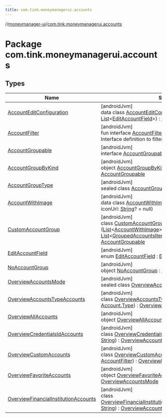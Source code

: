 ```yaml
---
title: com.tink.moneymanagerui.accounts
---
```

//[moneymanager-ui](../../index.html)/[com.tink.moneymanagerui.accounts](index.html)



# Package com.tink.moneymanagerui.accounts



## Types


| Name | Summary |
|---|---|
| [AccountEditConfiguration](-account-edit-configuration/index.html) | [androidJvm]<br>data class [AccountEditConfiguration](-account-edit-configuration/index.html)(val fields: [List](https://kotlinlang.org/api/latest/jvm/stdlib/kotlin.collections/-list/index.html)&lt;[EditAccountField](-edit-account-field/index.html)&gt;) : [Parcelable](https://developer.android.com/reference/kotlin/android/os/Parcelable.html) |
| [AccountFilter](-account-filter/index.html) | [androidJvm]<br>fun interface [AccountFilter](-account-filter/index.html)<br>Interface definition to filter accounts |
| [AccountGroupable](-account-groupable/index.html) | [androidJvm]<br>interface [AccountGroupable](-account-groupable/index.html) |
| [AccountGroupByKind](-account-group-by-kind/index.html) | [androidJvm]<br>object [AccountGroupByKind](-account-group-by-kind/index.html) : [AccountGroupType](-account-group-type/index.html), [AccountGroupable](-account-groupable/index.html) |
| [AccountGroupType](-account-group-type/index.html) | [androidJvm]<br>sealed class [AccountGroupType](-account-group-type/index.html) : [Parcelable](https://developer.android.com/reference/kotlin/android/os/Parcelable.html) |
| [AccountWithImage](-account-with-image/index.html) | [androidJvm]<br>data class [AccountWithImage](-account-with-image/index.html)(val account: [Account](../com.tink.model.account/-account/index.html), val iconUrl: [String](https://kotlinlang.org/api/latest/jvm/stdlib/kotlin/-string/index.html)? = null) |
| [CustomAccountGroup](-custom-account-group/index.html) | [androidJvm]<br>class [CustomAccountGroup](-custom-account-group/index.html)(val grouping: ([List](https://kotlinlang.org/api/latest/jvm/stdlib/kotlin.collections/-list/index.html)&lt;[AccountWithImage](-account-with-image/index.html)&gt;) -&gt; [List](https://kotlinlang.org/api/latest/jvm/stdlib/kotlin.collections/-list/index.html)&lt;[GroupedAccountsItem](../com.tink.moneymanagerui.accounts.list/-grouped-accounts-item/index.html)&gt;) : [AccountGroupType](-account-group-type/index.html), [AccountGroupable](-account-groupable/index.html) |
| [EditAccountField](-edit-account-field/index.html) | [androidJvm]<br>enum [EditAccountField](-edit-account-field/index.html) : [Enum](https://kotlinlang.org/api/latest/jvm/stdlib/kotlin/-enum/index.html)&lt;[EditAccountField](-edit-account-field/index.html)&gt; |
| [NoAccountGroup](-no-account-group/index.html) | [androidJvm]<br>object [NoAccountGroup](-no-account-group/index.html) : [AccountGroupType](-account-group-type/index.html) |
| [OverviewAccountsMode](-overview-accounts-mode/index.html) | [androidJvm]<br>sealed class [OverviewAccountsMode](-overview-accounts-mode/index.html) : [Parcelable](https://developer.android.com/reference/kotlin/android/os/Parcelable.html) |
| [OverviewAccountsTypeAccounts](-overview-accounts-type-accounts/index.html) | [androidJvm]<br>class [OverviewAccountsTypeAccounts](-overview-accounts-type-accounts/index.html)(accountType: [Account.Type](../com.tink.model.account/-account/-type/index.html)) : [OverviewAccountsMode](-overview-accounts-mode/index.html) |
| [OverviewAllAccounts](-overview-all-accounts/index.html) | [androidJvm]<br>object [OverviewAllAccounts](-overview-all-accounts/index.html) : [OverviewAccountsMode](-overview-accounts-mode/index.html) |
| [OverviewCredentialsIdAccounts](-overview-credentials-id-accounts/index.html) | [androidJvm]<br>class [OverviewCredentialsIdAccounts](-overview-credentials-id-accounts/index.html)(credentialsId: [String](https://kotlinlang.org/api/latest/jvm/stdlib/kotlin/-string/index.html)) : [OverviewAccountsMode](-overview-accounts-mode/index.html) |
| [OverviewCustomAccounts](-overview-custom-accounts/index.html) | [androidJvm]<br>class [OverviewCustomAccounts](-overview-custom-accounts/index.html)(customAccountFilter: [AccountFilter](-account-filter/index.html)) : [OverviewAccountsMode](-overview-accounts-mode/index.html) |
| [OverviewFavoriteAccounts](-overview-favorite-accounts/index.html) | [androidJvm]<br>object [OverviewFavoriteAccounts](-overview-favorite-accounts/index.html) : [OverviewAccountsMode](-overview-accounts-mode/index.html) |
| [OverviewFinancialInstitutionAccounts](-overview-financial-institution-accounts/index.html) | [androidJvm]<br>class [OverviewFinancialInstitutionAccounts](-overview-financial-institution-accounts/index.html)(financialInstitutionId: [String](https://kotlinlang.org/api/latest/jvm/stdlib/kotlin/-string/index.html)) : [OverviewAccountsMode](-overview-accounts-mode/index.html) |

